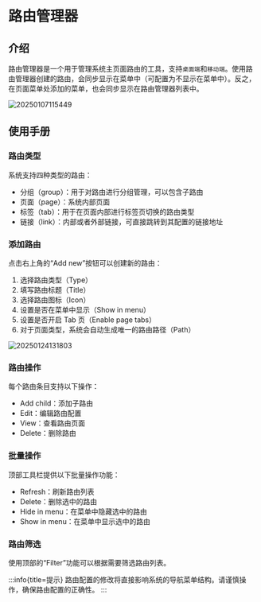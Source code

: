 # 路由管理器

<PluginInfo name="client"></PluginInfo>

## 介绍

路由管理器是一个用于管理系统主页面路由的工具，支持`桌面端`和`移动端`。使用路由管理器创建的路由，会同步显示在菜单中（可配置为不显示在菜单中）。反之，在页面菜单处添加的菜单，也会同步显示在路由管理器列表中。

![20250107115449](https://static-docs.nocobase.com/20250107115449.png)

## 使用手册

### 路由类型

系统支持四种类型的路由：

- 分组（group）：用于对路由进行分组管理，可以包含子路由
- 页面（page）：系统内部页面
- 标签（tab）：用于在页面内部进行标签页切换的路由类型
- 链接（link）：内部或者外部链接，可直接跳转到其配置的链接地址

### 添加路由

点击右上角的“Add new”按钮可以创建新的路由：

1. 选择路由类型（Type）
2. 填写路由标题（Title）
3. 选择路由图标（Icon）
4. 设置是否在菜单中显示（Show in menu）
5. 设置是否开启 Tab 页（Enable page tabs）
6. 对于页面类型，系统会自动生成唯一的路由路径（Path）

![20250124131803](https://static-docs.nocobase.com/20250124131803.png)

### 路由操作

每个路由条目支持以下操作：

- Add child：添加子路由
- Edit：编辑路由配置
- View：查看路由页面
- Delete：删除路由

### 批量操作

顶部工具栏提供以下批量操作功能：

- Refresh：刷新路由列表
- Delete：删除选中的路由
- Hide in menu：在菜单中隐藏选中的路由
- Show in menu：在菜单中显示选中的路由

### 路由筛选

使用顶部的“Filter”功能可以根据需要筛选路由列表。

:::info{title=提示}
路由配置的修改将直接影响系统的导航菜单结构。请谨慎操作，确保路由配置的正确性。
:::
